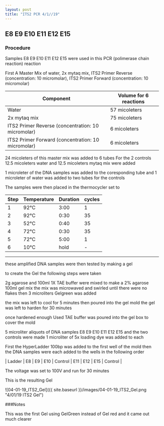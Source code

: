 ```yaml
---
layout: post
title: "ITS2 PCR 4/1//19"
---
```


##   E8 E9 E10 E11 E12 E15

### Procedure

Samples E8 E9 E10 E11 E12 E15 were used in this PCR (polimerase chain reaction) reaction 

First A Master Mix of water, 2x mytaq mix, ITS2 Primer Reverse (concentration: 10 micromolar), ITS2 Primer Forward (concentration: 10 micromolar)


|Component| Volume for 6 reactions|
|---------|---------------------------|
|Water| 57 micoleters|
|2x mytaq mix| 75 micoleters|
|ITS2 Primer Reverse (concentration: 10 micromolar)| 6 micoleters|
|ITS2 Primer Forward (concentration: 10 micromolar)| 6 micoleters|

24 micoleters of this master mix was added to 6 tubes 
For the 2 controls 12.5 micoleters water and 12.5 micoleters mytaq mix were added

1 microleter of the DNA samples was added to the coresponding tube
and 1 microleter of water was added to two tubes for the controls

The samples were then placed in the thermocycler set to 

|Step|Temperature|Duration|cycles|
|----|-------|--------|-------|
|1|92°C|3:00|1|
|2|92°C|0:30|35|
|3|52°C|0:40|35|
|4|72°C|0:30|35|
|5|72°C|5:00|1|
|6|10°C|hold|-|

___________

these amplified DNA samples were then tested by making a gel

to create the Gel the following steps were taken 

2g agarose and 100ml 1X TAE buffer were mixed to make a 2% agarose 100ml gel mix 
the mix was microwaved and swirled until there were no flakes 
then 3 microliters Gelgreen was added

the mix was left to cool for 5 minutes then poured into the gel mold
the gel was left to harden for 30 minutes 

once hardened enough Used TAE buffer was poured into the gel box to cover the mold

5 microliter aliquots of DNA samples E8 E9 E10 E11 E12 E15 and the two controls were made 
1 microliter of 5x loading dye was added to each

First the HyperLadder 100bp was added to the first well of the mold 
then the DNA samples were each added to the wells in the following order 

| Ladder | E8 | E9 | E10 | Control | E11 | E12 | E15 | Control |

The voltage was set to 100V and run for 30 minutes


This is the resulting Gel

![04-01-19_ITS2_Gel]({{ site.baseurl }}/images/04-01-19_ITS2_Gel.png "4/01/19 ITS2 Gel")

###Notes

This was the first Gel using GelGreen instead of Gel red and it came out much clearer